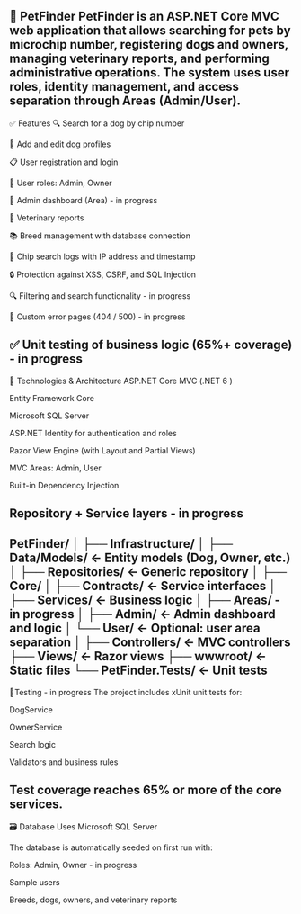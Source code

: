 🐾 PetFinder
PetFinder is an ASP.NET Core MVC web application that allows searching for pets by microchip number, registering dogs and owners, managing veterinary reports, and performing administrative operations. The system uses user roles, identity management, and access separation through Areas (Admin/User).
---------------------------------------------------
✅ Features
🔍 Search for a dog by chip number

🐶 Add and edit dog profiles

📋 User registration and login

👤 User roles: Admin, Owner

📁 Admin dashboard (Area) - in progress 

🧬 Veterinary reports

📚 Breed management with database connection

📡 Chip search logs with IP address and timestamp

🔒 Protection against XSS, CSRF, and SQL Injection

🔍 Filtering and search functionality - in progress

📄 Custom error pages (404 / 500) - in progress 

✅ Unit testing of business logic (65%+ coverage) - in progress
-------------------------------------------------
🧠 Technologies & Architecture
ASP.NET Core MVC (.NET 6 )

Entity Framework Core

Microsoft SQL Server

ASP.NET Identity for authentication and roles

Razor View Engine (with Layout and Partial Views)

MVC Areas: Admin, User

Built-in Dependency Injection

Repository + Service layers - in progress
----------------------------------------------
PetFinder/
│
├── Infrastructure/
│   ├── Data/Models/         ← Entity models (Dog, Owner, etc.)
│   ├── Repositories/        ← Generic repository
│
├── Core/
│   ├── Contracts/           ← Service interfaces
│   ├── Services/            ← Business logic
│
├── Areas/ - in progress
│   ├── Admin/               ← Admin dashboard and logic
│   └── User/                ← Optional: user area separation
│
├── Controllers/             ← MVC controllers
├── Views/                   ← Razor views
├── wwwroot/                 ← Static files
└── PetFinder.Tests/         ← Unit tests 
----------------------------------------------------------
 🧪Testing - in progress
The project includes xUnit unit tests for:

DogService

OwnerService

Search logic

Validators and business rules

Test coverage reaches 65% or more of the core services.
-------------------------------------------------------
🗃️ Database
Uses Microsoft SQL Server

The database is automatically seeded on first run with:

Roles: Admin, Owner - in progress

Sample users

Breeds, dogs, owners, and veterinary reports


